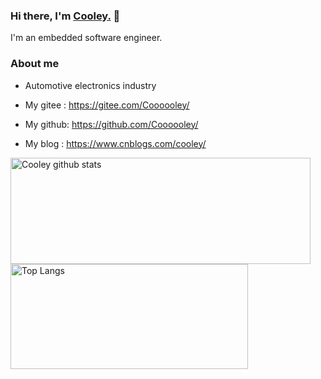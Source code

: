 ### Hi there, I'm [Cooley.](https://www.cnblogs.com/cooley/) 👋

I'm an embedded software engineer.

<!--
**Coooooley/Coooooley** is a ✨ _special_ ✨ repository because its `README.md` (this file) appears on your GitHub profile.

Here are some ideas to get you started:

- 🔭 I’m currently working on ...
- 🌱 I’m currently learning ...
- 👯 I’m looking to collaborate on ...
- 🤔 I’m looking for help with ...
- 💬 Ask me about ...
- 📫 How to reach me: ...
- 😄 Pronouns: ...
- ⚡ Fun fact: ...
-->

### About me

- Automotive electronics industry

- My gitee : https://gitee.com/Coooooley/
- My github: https://github.com/Coooooley/
- My blog  : https://www.cnblogs.com/cooley/


<a href="https://github.com/anuraghazra/github-readme-stats">
  <img align="center" src="https://github-readme-stats.vercel.app/api?username=Cooley&hide=prs&count_private=true&show_icons=true&theme=material-palenight" alt="Cooley github stats" width="480" height="170" />
</a>
<a href="https://github.com/anuraghazra/github-readme-stats">
  <img align="center" src="https://github-readme-stats.vercel.app/api/top-langs/?username=Cooley&layout=compact&theme=material-palenight" alt="Top Langs" width="380" height="168" />
</a>
